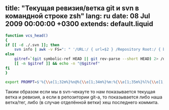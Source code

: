 title: "Текущая ревизия/ветка git и svn в командной строке zsh"
lang: ru
date: 08 Jul 2009 00:00:00 +0300
extends: default.liquid
---
```bash
function vcs_head()
{
if [[ -d ./.svn ]]; then
    svn info | awk -v FS=": " '/URL:/ { url=$2 } /Repository Root:/ { baseurl=$2 } /Revision:/ { rev=$2 } END { branch = substr(url, length(baseurl) + 2); if (match(branch, /^(trunk|branches\\/[^\\/]+|tags\\/[^\\/]+)/) > 0) { branch = substr(branch, RSTART, RLENGTH) "-"; } else { branch = "" }; print "@" branch "r" rev }'
else
    gitref=`(git symbolic-ref HEAD || git rev-parse --short HEAD) 2> /dev/null | sed -e 's#refs/heads/##'`
    [[ -n $gitref ]] && echo -n "@$gitref"
fi
}

export PROMPT=$'%{\\e[1;32m%}%n@%{\\e[1;34m%}%m:%{\\e[1;35m%}%l%{\\e[1;31m%}%5(~.<.)%4~%{\\e[0;36m%}`vcs_head`%{\\e[0m%}%{\\e[1;36m%}%# %{\\e[0m%}'
```

Таким образом если мы в svn-чекауте то нам показывается текущая ветка и ревизия, а если в репозитории git-а, то показывается либо наша ветка/тег, либо (в случае отделённой ветки) хеш последнего коммита.
